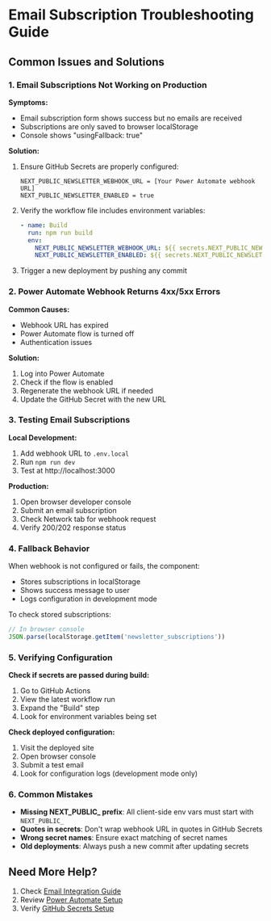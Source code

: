 # Email Subscription Troubleshooting Guide

## Common Issues and Solutions

### 1. Email Subscriptions Not Working on Production

**Symptoms:**
- Email subscription form shows success but no emails are received
- Subscriptions are only saved to browser localStorage
- Console shows "usingFallback: true"

**Solution:**
1. Ensure GitHub Secrets are properly configured:
   ```
   NEXT_PUBLIC_NEWSLETTER_WEBHOOK_URL = [Your Power Automate webhook URL]
   NEXT_PUBLIC_NEWSLETTER_ENABLED = true
   ```

2. Verify the workflow file includes environment variables:
   ```yaml
   - name: Build
     run: npm run build
     env:
       NEXT_PUBLIC_NEWSLETTER_WEBHOOK_URL: ${{ secrets.NEXT_PUBLIC_NEWSLETTER_WEBHOOK_URL }}
       NEXT_PUBLIC_NEWSLETTER_ENABLED: ${{ secrets.NEXT_PUBLIC_NEWSLETTER_ENABLED }}
   ```

3. Trigger a new deployment by pushing any commit

### 2. Power Automate Webhook Returns 4xx/5xx Errors

**Common Causes:**
- Webhook URL has expired
- Power Automate flow is turned off
- Authentication issues

**Solution:**
1. Log into Power Automate
2. Check if the flow is enabled
3. Regenerate the webhook URL if needed
4. Update the GitHub Secret with the new URL

### 3. Testing Email Subscriptions

**Local Development:**
1. Add webhook URL to `.env.local`
2. Run `npm run dev`
3. Test at http://localhost:3000

**Production:**
1. Open browser developer console
2. Submit an email subscription
3. Check Network tab for webhook request
4. Verify 200/202 response status

### 4. Fallback Behavior

When webhook is not configured or fails, the component:
- Stores subscriptions in localStorage
- Shows success message to user
- Logs configuration in development mode

To check stored subscriptions:
```javascript
// In browser console
JSON.parse(localStorage.getItem('newsletter_subscriptions'))
```

### 5. Verifying Configuration

**Check if secrets are passed during build:**
1. Go to GitHub Actions
2. View the latest workflow run
3. Expand the "Build" step
4. Look for environment variables being set

**Check deployed configuration:**
1. Visit the deployed site
2. Open browser console
3. Submit a test email
4. Look for configuration logs (development mode only)

### 6. Common Mistakes

- **Missing NEXT_PUBLIC_ prefix**: All client-side env vars must start with `NEXT_PUBLIC_`
- **Quotes in secrets**: Don't wrap webhook URL in quotes in GitHub Secrets
- **Wrong secret names**: Ensure exact matching of secret names
- **Old deployments**: Always push a new commit after updating secrets

## Need More Help?

1. Check [Email Integration Guide](./email-integration.md)
2. Review [Power Automate Setup](./power-automate-sharepoint-integration.md)
3. Verify [GitHub Secrets Setup](./github-secrets-setup.md)